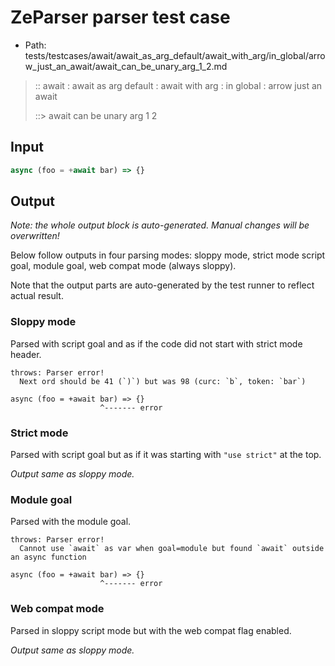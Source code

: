 # ZeParser parser test case

- Path: tests/testcases/await/await_as_arg_default/await_with_arg/in_global/arrow_just_an_await/await_can_be_unary_arg_1_2.md

> :: await : await as arg default : await with arg : in global : arrow just an await
>
> ::> await can be unary arg 1 2

## Input

`````js
async (foo = +await bar) => {}
`````

## Output

_Note: the whole output block is auto-generated. Manual changes will be overwritten!_

Below follow outputs in four parsing modes: sloppy mode, strict mode script goal, module goal, web compat mode (always sloppy).

Note that the output parts are auto-generated by the test runner to reflect actual result.

### Sloppy mode

Parsed with script goal and as if the code did not start with strict mode header.

`````
throws: Parser error!
  Next ord should be 41 (`)`) but was 98 (curc: `b`, token: `bar`)

async (foo = +await bar) => {}
                    ^------- error
`````

### Strict mode

Parsed with script goal but as if it was starting with `"use strict"` at the top.

_Output same as sloppy mode._

### Module goal

Parsed with the module goal.

`````
throws: Parser error!
  Cannot use `await` as var when goal=module but found `await` outside an async function

async (foo = +await bar) => {}
                    ^------- error
`````


### Web compat mode

Parsed in sloppy script mode but with the web compat flag enabled.

_Output same as sloppy mode._
